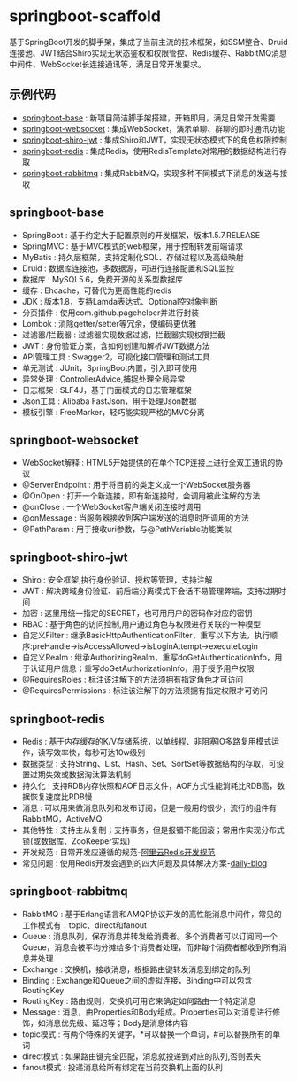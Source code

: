 # springboot-scaffold
基于SpringBoot开发的脚手架，集成了当前主流的技术框架，如SSM整合、Druid连接池、JWT结合Shiro实现无状态鉴权和权限管控、Redis缓存、RabbitMQ消息中间件、WebSocket长连接通讯等，满足日常开发要求。

## 示例代码
* [springboot-base](https://github.com/zhouhui5116/springboot-scaffold/tree/master/springboot-base) : 新项目简洁脚手架搭建，开箱即用，满足日常开发需要  
* [springboot-websocket](https://github.com/zhouhui5116/springboot-scaffold/tree/master/springboot-websocket) : 集成WebSocket，演示单聊、群聊的即时通讯功能  
* [springboot-shiro-jwt](https://github.com/zhouhui5116/springboot-scaffold/tree/master/springboot-shiro-jwt) : 集成Shiro和JWT，实现无状态模式下的角色权限控制
* [springboot-redis](https://github.com/zhouhui5116/springboot-scaffold/tree/master/springboot-redis) : 集成Redis，使用RedisTemplate对常用的数据结构进行存取
* [springboot-rabbitmq](https://github.com/zhouhui5116/springboot-scaffold/tree/master/springboot-rabbitmq) : 集成RabbitMQ，实现多种不同模式下消息的发送与接收

## springboot-base
* SpringBoot : 基于约定大于配置原则的开发框架，版本1.5.7.RELEASE
* SpringMVC : 基于MVC模式的web框架，用于控制转发前端请求
* MyBatis : 持久层框架，支持定制化SQL、存储过程以及高级映射
* Druid : 数据库连接池，多数据源，可进行连接配置和SQL监控
* 数据库 : MySQL5.6，免费开源的关系型数据库
* 缓存 : Ehcache，可替代为更高性能的redis
* JDK : 版本1.8，支持Lamda表达式、Optional空对象判断
* 分页插件 : 使用com.github.pagehelper并进行封装
* Lombok : 消除getter/setter等冗余，使编码更优雅
* 过滤器/拦截器 : 过滤器实现数据过滤，拦截器实现权限拦截
* JWT : 身份验证方案，含如何创建和解析JWT数据方法
* API管理工具 : Swagger2，可视化接口管理和测试工具
* 单元测试 : JUnit，SpringBoot内置，引入即可使用
* 异常处理 : ControllerAdvice,捕捉处理全局异常
* 日志框架 : SLF4J，基于门面模式的日志管理框架
* Json工具 : Alibaba FastJson，用于处理Json数据
* 模板引擎 : FreeMarker，轻巧能实现严格的MVC分离

## springboot-websocket
* WebSocket解释 : HTML5开始提供的在单个TCP连接上进行全双工通讯的协议
* @ServerEndpoint : 用于将目前的类定义成一个WebSocket服务器
* @OnOpen : 打开一个新连接，即有新连接时，会调用被此注解的方法
* @onClose : 一个WebSocket客户端关闭连接时调用
* @onMessage : 当服务器接收到客户端发送的消息时所调用的方法
* @PathParam : 用于接收uri参数，与@PathVariable功能类似

## springboot-shiro-jwt
* Shiro : 安全框架,执行身份验证、授权等管理，支持注解
* JWT : 解决跨域身份验证、前后端分离模式下会话不易管理弊端，支持过期时间
* 加密 : 这里用统一指定的SECRET，也可用用户的密码作对应的密钥
* RBAC : 基于角色的访问控制,用户通过角色与权限进行关联的一种模型
* 自定义Filter : 继承BasicHttpAuthenticationFilter，重写以下方法，执行顺序:preHandle->isAccessAllowed->isLoginAttempt->executeLogin
* 自定义Realm : 继承AuthorizingRealm，重写doGetAuthenticationInfo，用于认证用户信息；重写doGetAuthorizationInfo，用于授予用户权限
* @RequiresRoles : 标注该注解下的方法须拥有指定角色才可访问
* @RequiresPermissions : 标注该注解下的方法须拥有指定权限才可访问

## springboot-redis
* Redis : 基于内存缓存的K/V存储系统，以单线程、非阻塞IO多路复用模式运作，读写效率快，每秒可达10w级别
* 数据类型 : 支持String、List、Hash、Set、SortSet等数据结构的存取，可设置过期失效或数据淘汰算法机制
* 持久化 : 支持RDB内存快照和AOF日志文件，AOF方式性能消耗比RDB高，数据恢复速度比RDB慢 
* 消息 : 可以用来做消息队列和发布订阅，但是一般用的很少，流行的组件有RabbitMQ，ActiveMQ
* 其他特性 : 支持主从复制；支持事务，但是报错不能回滚；常用作实现分布式锁(或数据库、ZooKeeper实现)
* 开发规范 : 日常开发应遵循的规范-[阿里云Redis开发规范](https://yq.aliyun.com/articles/531067?spm=5176.10695662.1996646101.searchclickresult.39f471b3JtdCqT)
* 常见问题 : 使用Redis开发会遇到的四大问题及具体解决方案-[daily-blog](https://github.com/zhouhui5116/daily-blog)

## springboot-rabbitmq
* RabbitMQ : 基于Erlang语言和AMQP协议开发的高性能消息中间件，常见的工作模式有：topic、direct和fanout
* Queue : 消息队列，保存消息并转发给消费者。多个消费者可以订阅同一个Queue，消息会被平均分摊给多个消费者处理，而非每个消费者都收到所有消息并处理
* Exchange : 交换机，接收消息，根据路由键转发消息到绑定的队列
* Binding : Exchange和Queue之间的虚拟连接，Binding中可以包含RoutingKey
* RoutingKey : 路由规则，交换机可用它来确定如何路由一个特定消息
* Message : 消息，由Properties和Body组成。Properties可以对消息进行修饰，如消息优先级、延迟等；Body是消息体内容
* topic模式 : 有两个特殊的关键字，*可以替换一个单词，#可以替换所有的单词
* direct模式 : 如果路由键完全匹配，消息就投递到对应的队列,否则丢失 
* fanout模式 : 投递消息给所有绑定在当前交换机上面的队列
